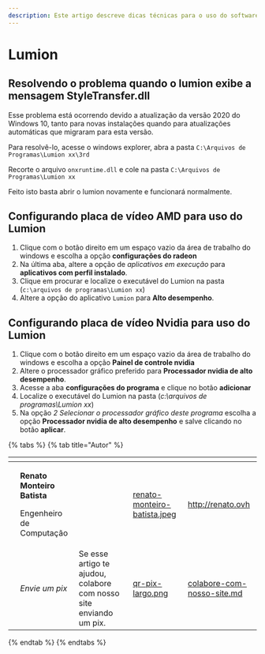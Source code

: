 ```yaml
---
description: Este artigo descreve dicas técnicas para o uso do software lumion
---
```


# Lumion

## Resolvendo o problema quando o lumion exibe a mensagem StyleTransfer.dll

Esse problema está ocorrendo devido a atualização da versão 2020 do Windows 10, tanto para novas instalações quando para atualizações automáticas que migraram para esta versão.

Para resolvê-lo, acesse o windows explorer, abra a pasta `C:\Arquivos de Programas\Lumion xx\3rd`

Recorte o arquivo `onxruntime.dll` e cole na pasta `C:\Arquivos de Programas\Lumion xx`

Feito isto basta abrir o lumion novamente e funcionará normalmente.

## Configurando placa de vídeo AMD para uso do Lumion

1. Clique com o botão direito em um espaço vazio da área de trabalho do windows e escolha a opção **configurações do radeon**
2. Na última aba, altere a opção de _aplicativos em execução_ para **aplicativos com perfil instalado**.
3. Clique em procurar e localize o executável do Lumion na pasta (`c:\arquivos de programas\Lumion xx`)
4. Altere a opção do aplicativo `Lumion` para **Alto desempenho**.

## Configurando placa de vídeo Nvidia para uso do Lumion

1. Clique com o botão direito em um espaço vazio da área de trabalho do windows e escolha a opção **Painel de controle nvidia**
2. Altere o processador gráfico preferido para **Processador nvidia de alto desempenho**.
3. Acesse a aba **configurações do programa** e clique no botão **adicionar**
4. Localize o executável do Lumion na pasta (_c:\arquivos de programas\Lumion xx_)
5. Na opção _2 Selecionar o processador gráfico deste programa_ escolha a opção **Processador nvidia de alto desempenho** e salve clicando no botão **aplicar**.

{% tabs %}
{% tab title="Autor" %}
<table data-card-size="large" data-view="cards"><thead><tr><th data-type="users" data-multiple></th><th></th><th></th><th data-hidden data-card-cover data-type="files"></th><th data-hidden data-card-target data-type="content-ref"></th></tr></thead><tbody><tr><td></td><td><p><strong>Renato Monteiro Batista</strong></p><p>Engenheiro de Computação</p></td><td></td><td><a href="../../.gitbook/assets/renato-monteiro-batista.jpeg">renato-monteiro-batista.jpeg</a></td><td><a href="http://renato.ovh">http://renato.ovh</a></td></tr><tr><td></td><td><em>Envie um pix</em></td><td>Se esse artigo te ajudou, colabore com nosso site enviando um pix.</td><td><a href="../../.gitbook/assets/qr-pix-largo.png">qr-pix-largo.png</a></td><td><a href="../../colabore-com-nosso-site.md">colabore-com-nosso-site.md</a></td></tr></tbody></table>
{% endtab %}
{% endtabs %}